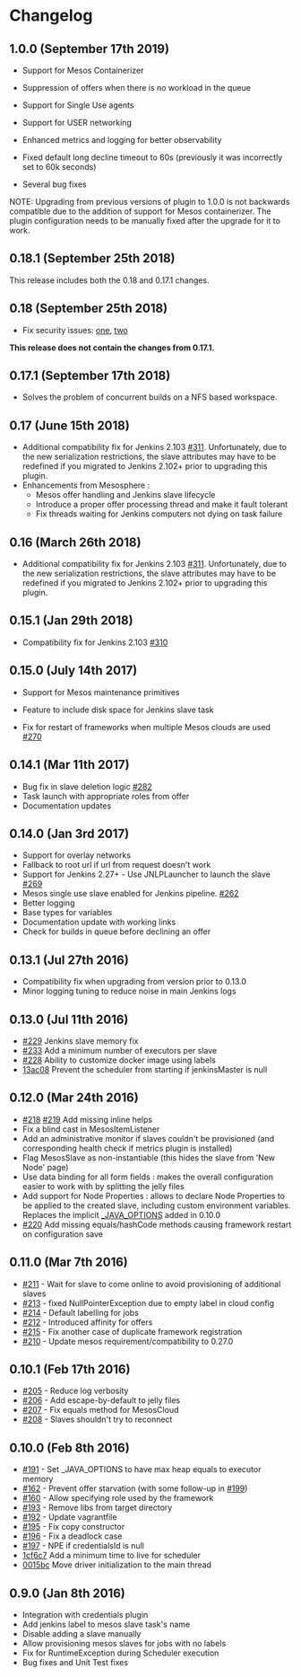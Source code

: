 # Changelog

## 1.0.0 (September 17th 2019)

-   Support for Mesos Containerizer

-   Suppression of offers when there is no workload in the queue

-   Support for Single Use agents
-   Support for USER networking
-   Enhanced metrics and logging for better observability

-   Fixed default long decline timeout to 60s (previously it was
    incorrectly set to 60k seconds)
-   Several bug fixes

NOTE:  Upgrading from previous versions of plugin to 1.0.0 is not
backwards compatible due to the addition of support for Mesos
containerizer. The plugin configuration needs to be manually fixed after
the upgrade for it to work.

## 0.18.1 (September 25th 2018)

This release includes both the 0.18 and 0.17.1 changes.

## 0.18 (September 25th 2018)

-   Fix security issues:
    [one](https://jenkins.io/security/advisory/2018-09-25/#SECURITY-1013%20(1)),
    [two](https://jenkins.io/security/advisory/2018-09-25/#SECURITY-1013%20(2))

**This release does not contain the changes from 0.17.1.**

## 0.17.1 (September 17th 2018)

-   Solves the problem of concurrent builds on a NFS based workspace. 

## 0.17 (June 15th 2018)

-   Additional compatibility fix for Jenkins
    2.103 [\#311](https://github.com/jenkinsci/mesos-plugin/pull/311).
    Unfortunately, due to the new serialization restrictions, the slave
    attributes may have to be redefined if you migrated to Jenkins
    2.102+ prior to upgrading this plugin.
-   Enhancements from Mesosphere : 
    -   Mesos offer handling and Jenkins slave lifecycle
    -   Introduce a proper offer processing thread and make it fault
        tolerant
    -   Fix threads waiting for Jenkins computers not dying on task
        failure

## 0.16 (March 26th 2018)

-   Additional compatibility fix for Jenkins
    2.103 [\#311](https://github.com/jenkinsci/mesos-plugin/pull/311).
    Unfortunately, due to the new serialization restrictions, the slave
    attributes may have to be redefined if you migrated to Jenkins
    2.102+ prior to upgrading this plugin.

## 0.15.1 (Jan 29th 2018)

-   Compatibility fix for Jenkins
    2.103 [\#310](https://github.com/jenkinsci/mesos-plugin/pull/310)

## 0.15.0 (July 14th 2017)

-   Support for Mesos maintenance primitives

-   Feature to include disk space for Jenkins slave task

-   Fix for  restart of frameworks when multiple Mesos clouds are used
    [\#270](https://github.com/jenkinsci/mesos-plugin/issues/270)

## 0.14.1 (Mar 11th 2017)

-   Bug fix in slave deletion logic
    [\#282](https://github.com/jenkinsci/mesos-plugin/issues/282)
-   Task launch with appropriate roles from offer
-   Documentation updates

## 0.14.0 (Jan 3rd 2017)

-   Support for overlay networks
-   Fallback to root url if url from request doesn't work
-   Support for Jenkins 2.27+ - Use JNLPLauncher to launch the slave
     [\#269](https://github.com/jenkinsci/mesos-plugin/issues/269)
-   Mesos single use slave enabled for Jenkins pipeline.
    [\#262](https://github.com/jenkinsci/mesos-plugin/issues/262)
-   Better logging
-   Base types for variables 
-   Documentation update with working links
-   Check for builds in queue before declining an offer

## 0.13.1 (Jul 27th 2016)

-   Compatibility fix when upgrading from version prior to 0.13.0
-   Minor logging tuning to reduce noise in main Jenkins logs

## 0.13.0 (Jul 11th 2016)

-   [\#229](https://github.com/jenkinsci/mesos-plugin/pull/229) Jenkins
    slave memory fix
-   [\#233](https://github.com/jenkinsci/mesos-plugin/pull/233) Add a
    minimum number of executors per slave
-   [\#228](https://github.com/jenkinsci/mesos-plugin/pull/228) Ability
    to customize docker image using labels
-   [13ac08](https://github.com/jenkinsci/mesos-plugin/commit/13ac08a06bb6a59b866554a90949bc6bf90ef196)
    Prevent the scheduler from starting if jenkinsMaster is null

## 0.12.0 (Mar 24th 2016)

-   [\#218](https://github.com/jenkinsci/mesos-plugin/pull/218)
    [\#219](https://github.com/jenkinsci/mesos-plugin/pull/219) Add
    missing inline helps
-   Fix a blind cast in MesosItemListener
-   Add an administrative monitor if slaves couldn't be provisioned (and
    corresponding health check if metrics plugin is installed)
-   Flag MesosSlave as non-instantiable (this hides the slave from 'New
    Node' page)
-   Use data binding for all form fields : makes the overall
    configuration easier to work with by splitting the jelly files
-   Add support for Node Properties : allows to declare Node Properties
    to be applied to the created slave, including custom environment
    variables. Replaces the
    implicit [\_JAVA\_OPTIONS](https://github.com/jenkinsci/mesos-plugin/commit/6db07a7ffe577cce8e88d70c0d338155e59e19be)
    added in 0.10.0
-   [\#220](https://github.com/jenkinsci/mesos-plugin/pull/220) Add
    missing equals/hashCode methods causing framework restart on
    configuration save

## 0.11.0 (Mar 7th 2016)

-   [\#211](https://github.com/jenkinsci/mesos-plugin/pull/211) - Wait
    for slave to come online to avoid provisioning of additional slaves
-   [\#213](https://github.com/jenkinsci/mesos-plugin/pull/213) - fixed
    NullPointerException due to empty label in cloud config
-   [\#214](https://github.com/jenkinsci/mesos-plugin/pull/214) -
    Default labelling for jobs
-   [\#212](https://github.com/jenkinsci/mesos-plugin/pull/212) -
    Introduced affinity for offers
-   [\#215](https://github.com/jenkinsci/mesos-plugin/pull/215) - Fix
    another case of duplicate framework registration
-   [\#210](https://github.com/jenkinsci/mesos-plugin/pull/210) - Update
    mesos requirement/compatibility to 0.27.0

## 0.10.1 (Feb 17th 2016)

-   [\#205](https://github.com/jenkinsci/mesos-plugin/pull/205) - Reduce
    log verbosity
-   [\#206](https://github.com/jenkinsci/mesos-plugin/pull/206) - Add
    escape-by-default to jelly files
-   [\#207](https://github.com/jenkinsci/mesos-plugin/pull/207) - Fix
    equals method for MesosCloud
-   [\#208](https://github.com/jenkinsci/mesos-plugin/pull/208) - Slaves
    shouldn't try to reconnect

## 0.10.0 (Feb 8th 2016)

-   [\#191](https://github.com/jenkinsci/mesos-plugin/pull/191) - Set
    \_JAVA\_OPTIONS to have max heap equals to executor memory
-   [\#162](https://github.com/jenkinsci/mesos-plugin/pull/162) -
    Prevent offer starvation (with some follow-up
    in [\#199](https://github.com/jenkinsci/mesos-plugin/pull/199))
-   [\#160](https://github.com/jenkinsci/mesos-plugin/pull/160) - Allow
    specifying role used by the framework
-   [\#193](https://github.com/jenkinsci/mesos-plugin/pull/193) - Remove
    libs from target directory
-   [\#192](https://github.com/jenkinsci/mesos-plugin/pull/192) - Update
    vagrantfile
-   [\#195](https://github.com/jenkinsci/mesos-plugin/pull/195) - Fix
    copy constructor
-   [\#196](https://github.com/jenkinsci/mesos-plugin/pull/196) - Fix a
    deadlock case
-   [\#197](https://github.com/jenkinsci/mesos-plugin/pull/197) - NPE if
    credentialsId is null
-   [1cf6c7](https://github.com/jenkinsci/mesos-plugin/commit/1cf6c7d7182327471b81dcf08998688db540f77d) Add
    a minimum time to live for scheduler
-   [0015bc](https://github.com/jenkinsci/mesos-plugin/commit/0015bcb314b6ba488ad5224d6629aa79825bea18) Move
    driver initialization to the main thread

## 0.9.0 (Jan 8th 2016)

-   Integration with credentials plugin
-   Add jenkins label to mesos slave task's name
-   Disable adding a slave manually
-   Allow provisioning mesos slaves for jobs with no labels
-   Fix for RuntimeException during Scheduler execution
-   Bug fixes and Unit Test fixes